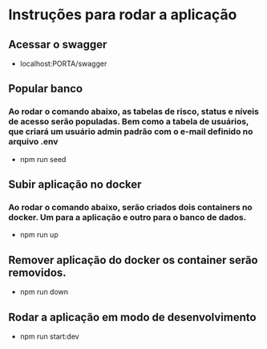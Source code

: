 # Instruções para rodar a aplicação

## Acessar o swagger
- localhost:PORTA/swagger

## Popular banco
### Ao rodar o comando abaixo, as tabelas de risco, status e níveis de acesso serão populadas. Bem como a tabela de usuários, que criará um usuário admin padrão com o e-mail definido no arquivo .env 

- npm run seed

## Subir aplicação no docker
### Ao rodar o comando abaixo, serão criados dois containers no docker. Um para a aplicação e outro para o banco de dados. 

- npm run up

## Remover aplicação do docker os container serão removidos. 

- npm run down

## Rodar a aplicação em modo de desenvolvimento

- npm run start:dev